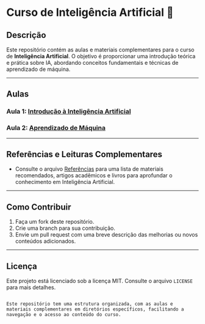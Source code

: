# Curso de Inteligência Artificial 🤖

## Descrição
Este repositório contém as aulas e materiais complementares para o curso de **Inteligência Artificial**. O objetivo é proporcionar uma introdução teórica e prática sobre IA, abordando conceitos fundamentais e técnicas de aprendizado de máquina.

---

## Aulas

### Aula 1: [Introdução à Inteligência Artificial](https://github.com/Geter/Aula_IA/blob/main/Aula%2001%20-%20Introdu%C3%A7%C3%A3o%20%C3%A0%20Intelig%C3%AAncia%20Artificial.md)

### Aula 2: [Aprendizado de Máquina](https://github.com/Geter/Aula_IA/blob/main/Aula%202:%20Aprendizado%20de%20M%C3%A1quina.md)

---

## Referências e Leituras Complementares
- Consulte o arquivo [Referências](referencias/referencias.md) para uma lista de materiais recomendados, artigos acadêmicos e livros para aprofundar o conhecimento em Inteligência Artificial.

---

## Como Contribuir
1. Faça um fork deste repositório.
2. Crie uma branch para sua contribuição.
3. Envie um pull request com uma breve descrição das melhorias ou novos conteúdos adicionados.

---

## Licença
Este projeto está licenciado sob a licença MIT. Consulte o arquivo `LICENSE` para mais detalhes.
```

Este repositório tem uma estrutura organizada, com as aulas e materiais complementares em diretórios específicos, facilitando a navegação e o acesso ao conteúdo do curso.
